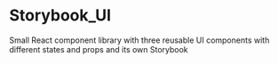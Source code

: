 # Storybook_UI
Small React component library with three reusable UI components with different states and props and its own Storybook
